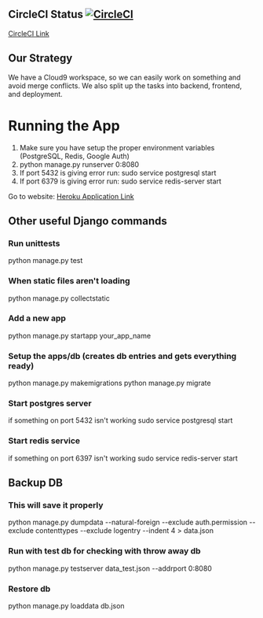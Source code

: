 ## CircleCI Status [![CircleCI](https://circleci.com/gh/CSUMB-SCD/problem_solvent.svg?style=svg&circle-token=9bbddaaa4310633b363982d784075154253134f2)](https://circleci.com/gh/CSUMB-SCD/problem_solvent) 
[CircleCI Link](https://circleci.com/gh/CSUMB-SCD/problem_solvent)
## Our Strategy
We have a Cloud9 workspace, so we can easily work on something and avoid merge conflicts. We also split up the tasks into backend, frontend, and deployment.

# Running the App
1. Make sure you have setup the proper environment variables (PostgreSQL, Redis, Google Auth)
2. python manage.py runserver 0:8080
3. If port 5432 is giving error run: sudo service postgresql start
4. If port 6379 is giving error run: sudo service redis-server start

Go to website: [Heroku Application Link](https://problem-solvent.herokuapp.com) 

## Other useful Django commands

### Run unittests
python manage.py test

### When static files aren't loading
python manage.py collectstatic

### Add a new app
python manage.py startapp your_app_name

### Setup the apps/db (creates db entries and gets everything ready)
python manage.py makemigrations
python manage.py migrate

### Start postgres server
if something on port 5432 isn't working
sudo service postgresql start

### Start redis service
if something on port 6397 isn't working
sudo service redis-server start

## Backup DB
### This will save it properly
python manage.py dumpdata --natural-foreign --exclude auth.permission --exclude contenttypes --exclude logentry --indent 4 > data.json

### Run with test db for checking with throw away db
python manage.py testserver data_test.json --addrport 0:8080

### Restore db
python manage.py loaddata db.json